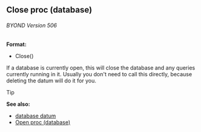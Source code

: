 ## Close proc (database) 
###### BYOND Version 506

**Format:**
+   Close()

If a database is currently open, this will close the database
and any queries currently running in it. Usually you don\'t need to call
this directly, because deleting the datum will do it for you.

> [!TIP] 
> **See also:**
> +   [database datum](/ref/database.md) 
> +   [Open proc (database)](/ref/database/proc/Open.md)